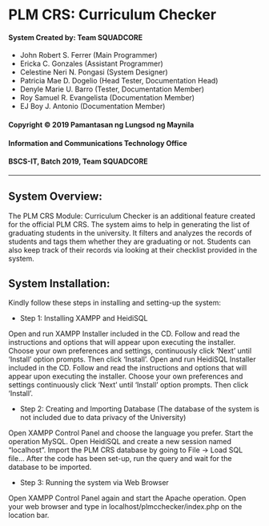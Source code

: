 # PLM CRS: Curriculum Checker

#### System Created by: Team SQUADCORE
- John Robert S. Ferrer (Main Programmer)
- Ericka C. Gonzales (Assistant Programmer)
- Celestine Neri N. Pongasi (System Designer)
- Patricia Mae D. Dogelio (Head Tester, Documentation Head)
- Denyle Marie U. Barro (Tester, Documentation Member)
- Roy Samuel R. Evangelista (Documentation Member)
- EJ Boy J. Antonio (Documentation Member)

#### Copyright © 2019 Pamantasan ng Lungsod ng Maynila 
#### Information and Communications Technology Office 
#### BSCS-IT, Batch 2019, Team SQUADCORE
---

## System Overview: 
The PLM CRS Module: Curriculum Checker is an additional feature created for the official PLM CRS. The system aims to help in generating the list of graduating students in the university. It filters and analyzes the records of students and tags them whether they are graduating or not. Students can also keep track of their records via looking at their checklist provided in the system.

## System Installation:
Kindly follow these steps in installing and setting-up the system:

* Step 1: Installing XAMPP and HeidiSQL

Open and run XAMPP Installer included in the CD.
Follow and read the instructions and options that will appear upon executing the installer. Choose your own preferences and settings, continuously click ‘Next’ until ‘Install’ option prompts. Then click ‘Install’.
Open and run HeidiSQL Installer included in the CD.
Follow and read the instructions and options that will appear upon executing the installer. Choose your own preferences and settings continuously click ‘Next’ until ‘Install’ option prompts. Then click ‘Install’.

* Step 2: Creating and Importing Database (The database of the system is not included due to data privacy of the University)

Open XAMPP Control Panel and choose the language you prefer.
Start the operation MySQL.
Open HeidiSQL and create a new session named “localhost”.
Import the PLM CRS database by going to 
File -> Load SQL file…
After the code has been set-up, run the query and wait for the database to be imported.
* Step 3: Running the system via Web Browser

Open XAMPP Control Panel again and start the Apache 
operation.
Open your web browser and type in 
localhost/plmcchecker/index.php on the location bar.



